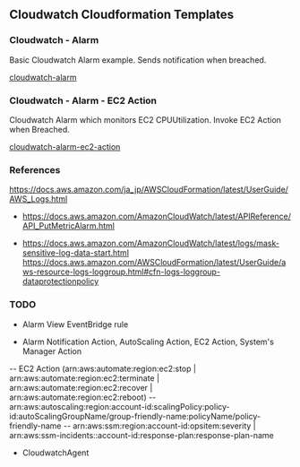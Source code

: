 ## Cloudwatch Cloudformation Templates

### Cloudwatch - Alarm

Basic Cloudwatch Alarm example. Sends notification when breached.

[cloudwatch-alarm](cloudwatch-alarm.yaml)

### Cloudwatch - Alarm - EC2 Action

Cloudwatch Alarm which monitors EC2 CPUUtilization. Invoke EC2 Action when Breached.

[cloudwatch-alarm-ec2-action](cloudwatch-alarm-ec2-action.yaml)

### References

https://docs.aws.amazon.com/ja_jp/AWSCloudFormation/latest/UserGuide/AWS_Logs.html

- https://docs.aws.amazon.com/AmazonCloudWatch/latest/APIReference/API_PutMetricAlarm.html

- https://docs.aws.amazon.com/AmazonCloudWatch/latest/logs/mask-sensitive-log-data-start.html
  https://docs.aws.amazon.com/AWSCloudFormation/latest/UserGuide/aws-resource-logs-loggroup.html#cfn-logs-loggroup-dataprotectionpolicy

### TODO

- Alarm View EventBridge rule

- Alarm Notification Action, AutoScaling Action, EC2 Action, System's Manager Action

-- EC2 Action (arn:aws:automate:region:ec2:stop | arn:aws:automate:region:ec2:terminate | arn:aws:automate:region:ec2:recover | arn:aws:automate:region:ec2:reboot)
-- arn:aws:autoscaling:region:account-id:scalingPolicy:policy-id:autoScalingGroupName/group-friendly-name:policyName/policy-friendly-name
-- arn:aws:ssm:region:account-id:opsitem:severity | arn:aws:ssm-incidents::account-id:response-plan:response-plan-name

- CloudwatchAgent